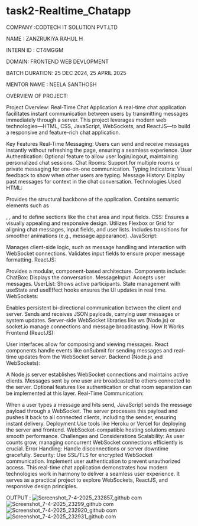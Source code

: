 # task2-Realtime_Chatapp
COMPANY :CODTECH IT SOLUTION PVT.LTD

NAME : ZANZRUKIYA RAHUL H

INTERN ID : CT4MGGM

DOMAIN: FRONTEND WEB DEVLOPMENT

BATCH DURATION: 25 DEC 2024, 25 APRIL 2025

MENTOR NAME : NEELA SANTHOSH

OVERVIEW OF PROJECT:

Project Overview: Real-Time Chat Application A real-time chat application facilitates instant communication between users by transmitting messages immediately through a server. This project leverages modern web technologies—HTML, CSS, JavaScript, WebSockets, and ReactJS—to build a responsive and feature-rich chat application.

Key Features Real-Time Messaging: Users can send and receive messages instantly without refreshing the page, ensuring a seamless experience. User Authentication: Optional feature to allow user login/logout, maintaining personalized chat sessions. Chat Rooms: Support for multiple rooms or private messaging for one-on-one communication. Typing Indicators: Visual feedback to show when other users are typing. Message History: Display past messages for context in the chat conversation. Technologies Used HTML:

Provides the structural backbone of the application. Contains semantic elements such as

, , and to define sections like the chat area and input fields. CSS:
Ensures a visually appealing and responsive design. Utilizes Flexbox or Grid for aligning chat messages, input fields, and user lists. Includes transitions for smoother animations (e.g., message appearance). JavaScript:

Manages client-side logic, such as message handling and interaction with WebSocket connections. Validates input fields to ensure proper message formatting. ReactJS:

Provides a modular, component-based architecture. Components include: ChatBox: Displays the conversation. MessageInput: Accepts user messages. UserList: Shows active participants. State management with useState and useEffect hooks ensures the UI updates in real time. WebSockets:

Enables persistent bi-directional communication between the client and server. Sends and receives JSON payloads, carrying user messages or system updates. Server-side WebSocket libraries like ws (Node.js) or socket.io manage connections and message broadcasting. How It Works Frontend (ReactJS):

User interfaces allow for composing and viewing messages. React components handle events like onSubmit for sending messages and real-time updates from the WebSocket server. Backend (Node.js and WebSockets):

A Node.js server establishes WebSocket connections and maintains active clients. Messages sent by one user are broadcasted to others connected to the server. Optional features like authentication or chat room separation can be implemented at this layer. Real-Time Communication:

When a user types a message and hits send, JavaScript sends the message payload through a WebSocket. The server processes this payload and pushes it back to all connected clients, including the sender, ensuring instant delivery. Deployment Use tools like Heroku or Vercel for deploying the server and frontend. WebSocket-compatible hosting solutions ensure smooth performance. Challenges and Considerations Scalability: As user counts grow, managing concurrent WebSocket connections efficiently is crucial. Error Handling: Handle disconnections or server downtime gracefully. Security: Use SSL/TLS for encrypted WebSocket communication. Implement user authentication to prevent unauthorized access. This real-time chat application demonstrates how modern technologies work in harmony to deliver a seamless user experience. It serves as a practical project to explore WebSockets, ReactJS, and responsive design principles.

OUTPUT :
![Screenshot_7-4-2025_232857_github com](https://github.com/user-attachments/assets/0a0e2b16-8cba-4a14-a54a-ad2a6d2bb72f)
![Screenshot_7-4-2025_23299_github com](https://github.com/user-attachments/assets/ba73eb88-2e33-43c0-8ba6-6763ad32961a)
![Screenshot_7-4-2025_232920_github com](https://github.com/user-attachments/assets/33866555-6844-4680-95a1-011813c8461e)
![Screenshot_7-4-2025_232931_github com](https://github.com/user-attachments/assets/254dc54d-2956-464f-9554-6b6056025189)

